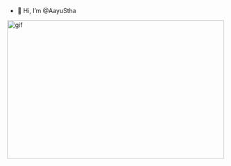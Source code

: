 - 👋 Hi, I’m @AayuStha


<p><img align="center" alt="gif" src="https://github.com/AayuStha/aayush/blob/main/giphy.gif" width="500" height="320" /></p>
